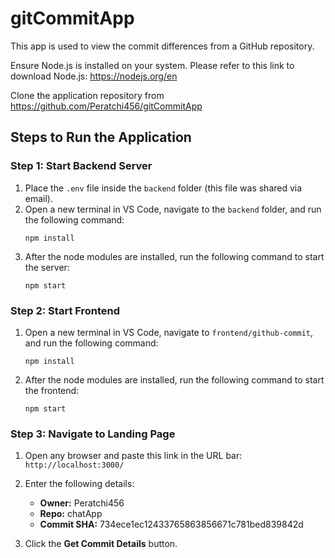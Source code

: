 # gitCommitApp

This app is used to view the commit differences from a GitHub repository.

Ensure Node.js is installed on your system. Please refer to this link to download Node.js: https://nodejs.org/en

Clone the application repository from https://github.com/Peratchi456/gitCommitApp

## Steps to Run the Application

### Step 1: Start Backend Server

1. Place the `.env` file inside the `backend` folder (this file was shared via email).
2. Open a new terminal in VS Code, navigate to the `backend` folder, and run the following command:
   ```
   npm install
   ```
3. After the node modules are installed, run the following command to start the server:
   ```
   npm start
   ```

### Step 2: Start Frontend

1. Open a new terminal in VS Code, navigate to `frontend/github-commit`, and run the following command:
   ```
   npm install
   ```
2. After the node modules are installed, run the following command to start the frontend:
   ```
   npm start
   ```

### Step 3: Navigate to Landing Page

1. Open any browser and paste this link in the URL bar: `http://localhost:3000/`
2. Enter the following details:
   - **Owner:** Peratchi456
   - **Repo:** chatApp
   - **Commit SHA:** 734ece1ec12433765863856671c781bed839842d

3. Click the **Get Commit Details** button.
